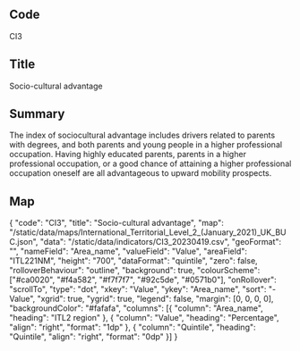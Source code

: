 ## Code
CI3

## Title
Socio-cultural advantage

## Summary
The index of sociocultural advantage includes drivers related to parents with degrees, and both parents and young people in a higher professional occupation. Having highly educated parents, parents in a higher professional occupation, or a good chance of attaining a higher professional occupation oneself are all advantageous to upward mobility prospects.

## Map
{ "code": "CI3", "title": "Socio-cultural advantage", "map": "/static/data/maps/International_Territorial_Level_2_(January_2021)_UK_BUC.json", "data": "/static/data/indicators/CI3_20230419.csv", "geoFormat": "", "nameField": "Area_name", "valueField": "Value", "areaField": "ITL221NM", "height": "700", "dataFormat": "quintile", "zero": false, "rolloverBehaviour": "outline", "background": true, "colourScheme": ["#ca0020", "#f4a582", "#f7f7f7", "#92c5de", "#0571b0"], "onRollover": "scrollTo", "type": "dot", "xkey": "Value", "ykey": "Area_name", "sort": "-Value", "xgrid": true, "ygrid": true, "legend": false, "margin": [0, 0, 0, 0], "backgroundColor": "#fafafa", "columns": [{ "column": "Area_name", "heading": "ITL2 region" }, { "column": "Value", "heading": "Percentage", "align": "right", "format": "1dp" }, { "column": "Quintile", "heading": "Quintile", "align": "right", "format": "0dp" }] }
